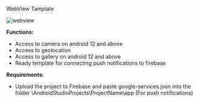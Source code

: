 WebView Tamplate

![webview](https://github.com/user-attachments/assets/16f9f44a-82fc-4b63-b6b6-7b88c9e3e4dd)

**Functions:**
- Access to camera on android 12 and above
- Access to geolocation
- Access to gallery on android 12 and above
- Ready template for connecting push notifications to firebase

**Requirements:**
- Upload the project to Firebase and paste google-services.json into the folder \AndroidStudioProjects\ProjectName\app (For push notifications)
